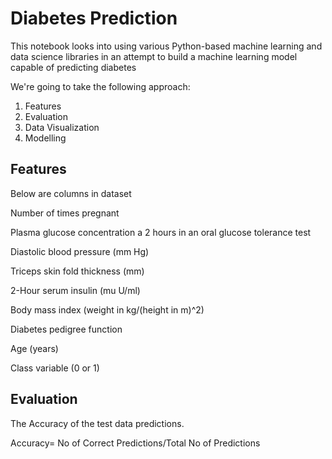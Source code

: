 # Diabetes Prediction

This notebook looks into using various Python-based machine learning and data science libraries in an attempt to build a machine learning model capable of predicting diabetes

We're going to take the following approach:

1. Features
2. Evaluation
3. Data Visualization
4. Modelling


## Features
 
Below are columns in dataset

Number of times pregnant

Plasma glucose concentration a 2 hours in an oral glucose tolerance test

Diastolic blood pressure (mm Hg)

Triceps skin fold thickness (mm)

2-Hour serum insulin (mu U/ml)

Body mass index (weight in kg/(height in m)^2)

Diabetes pedigree function

Age (years)

Class variable (0 or 1)

## Evaluation

The Accuracy of the test data predictions.

Accuracy= No of Correct Predictions/Total No of Predictions

